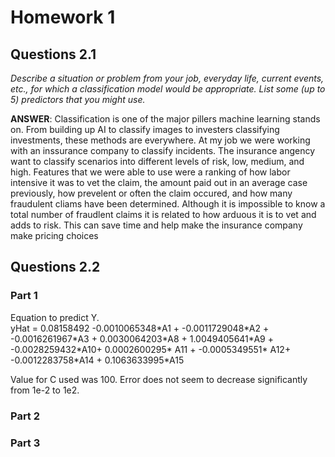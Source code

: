 # Homework 1

## Questions 2.1

_Describe a situation or problem from your job, everyday life, current events, etc., for which a classification model would be appropriate. List some (up to 5) predictors that you might use._

**ANSWER**: Classification is one of the major pillers machine learning stands on. 
From building up AI to classify images to investers classifying investments, 
these methods are everywhere. At my job we were working with an inssurance 
company to classify incidents. The insurance angency want to classify scenarios into different levels of risk, low, medium, and high. 
Features that we were able to use were a ranking of how labor intensive it was to vet the claim, 
the amount paid out in an average case previously, how prevelent or often the claim occured, 
and how many fraudulent cliams have been determined. Although it is impossible to know a total number of fraudlent claims it 
is related to how arduous it is to vet and adds to risk. This can save time and help make the insurance company make pricing choices  


## Questions 2.2

### Part 1
Equation to predict Y.                                                                        
yHat = 0.08158492 -0.0010065348\*A1 + -0.0011729048\*A2 + -0.0016261967\*A3 + 0.0030064203\*A8 + 1.0049405641\*A9 + -0.0028259432\*A10+
0.0002600295\* A11 + -0.0005349551\* A12+ -0.0012283758\*A14 + 0.1063633995\*A15 

Value for C used was 100. Error does not seem to decrease significantly from 1e-2 to 1e2. 

### Part 2


### Part 3
  
